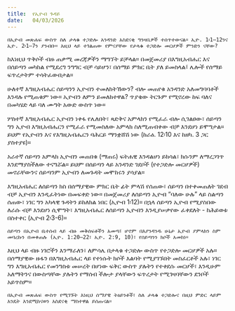 ```yaml
---
title:  የኢዮብ ጉዳይ
date:   04/03/2026
---
```


`በኢዮብ መጽሐፍ ውስጥ ስለ ታላቁ ተጋድሎ አንዳንድ አስደናቂ ግንዛቤዎች ተሰጥተውናል። ኢዮ. 1፡1–12ንና ኢዮ. 2፡1–7ን ያንብቡ። እዚህ ላይ ተገልጠው የምናያቸው የታላቁ ተጋድሎ መርሆዎች ምንድን ናቸው?`

ከእነዚህ ጥቅሶች ብዙ ጠቃሚ መረጃዎችን ማግኘት ይቻላል። በመጀመሪያ በእግዚአብሔር እና በሰይጣን መካከል የሚደረግ ንግግር ብቻ ሳይሆን፣ በሰማይ ምክር ቤት ያለ ይመስላል፤ ሌሎች የሰማይ ፍጥረታትም ተሳትፈውበታል።

ሁለተኛ እግዚአብሔር ሰይጣንን ኢዮብን ተመለከትኸውን? ብሎ መጠየቁ አንዳንድ አለመግባባቶች እንዳሉ የሚጠቁም ነው። ኢዮብን ለምን ይመለከተዋል? ጥያቄው ትርጉም የሚኖረው ከፍ ባለና በመካሄድ ላይ ባለ ሙግት አውድ ውስጥ ነው።

ሦስተኛ እግዚአብሔር ኢዮብን ነቀፋ የሌለበት፣ ጻድቅና አምላክን የሚፈራ ብሎ ሲገልፀው፣ ሰይጣን ግን ኢዮብ እግዚአብሔርን የሚፈራ የሚመስለው አምላክ ስለሚጠብቀው ብቻ እንደሆነ ይሞግታል። ይህም የኢዮብን እና የእግዚአብሔርን ባሕርይ ማንቋሸሽ ነው (ከራዕ. 12፡10 እና ከዘካ. 3 ጋር ያስተያዩ)።

አራተኛ ሰይጣን አምላክ ኢዮብን መጠበቁ (ማጠሩ) ፍትሐዊ እንዳልሆነ ይከሳል፣ ክሱንም ለማረጋገጥ እንደማያስችለው ተናግሯል። ይህም በሰይጣን ላይ አንዳንድ ገደቦች (የተጋድሎ መርሆዎች) መኖራቸውንና ሰይጣንም ኢዮብን ለመጉዳት መሞከሩን ያሳያል።

እግዚአብሔር ለሰይጣን ክስ በሰማያዊው ምክር ቤት ፊት ምላሽ የሰጠው፣ ሰይጣን በተቀመጠለት ገደብ ብቻ ኢዮብን እንዲፈትነው በመፍቀድ ነው። በመጀመሪያ ለሰይጣን ኢዮብ “ባለው ሁሉ” ላይ ስልጣን ሰጠው፣ ነገር ግን አካላዊ ጉዳትን ይከለክል ነበር (ኢዮብ 1፡12)። በኋላ ሰይጣን ኢዮብ የሚያስበው ለራሱ ብቻ እንደሆነ ሲሞግት፣ እግዚአብሔር ለሰይጣን ኢዮብን እንዲያሠቃየው ፈቀደለት - ከሕይወቱ በስተቀር (ኢዮብ 2፡3-6)።

`ሰይጣን በኢዮብ ቤተሰብ ላይ ብዙ መቅሰፍቶችን አመጣ፤ ሆኖም በእያንዳንዱ ሁኔታ ኢዮብ ያምላክን ስም መባረኩን በመቀጠሉ (ኢዮ. 1:20–22፣ ኢዮ. 2:9, 10)፣ የሰይጣንን ክሶች አመከነ።`

እዚህ ላይ ብዙ ነገሮችን እንማራለን፣ ለምሳሌ በታላቁ ተጋድሎ ውስጥ የተጋድሎ መርሆዎች አሉ። በሰማያዊው ዙፋን በእግዚአብሔር ላይ የተነሱት ክሶች እልባት የሚያገኙበት መስፈርቶች አሉ፣ ነገር ግን እግዚአብሔር የመንግስቱ መሠረት በሆነው ፍቅር ውስጥ ያሉትን የተቀደሱ መርሆች፣ እንዲሁም አለማትንና በውስጣቸው ያሉትን የማሰብ ችሎታ ያላቸውን ፍጥረታት የሚገዛባቸውን ደንቦች አይጥስም።

`በኢዮብ መጽሐፍ ውስጥ የሚገኙት እነዚህ ሰማያዊ ትዕይንቶች፣ ስለ ታላቁ ተጋድሎና በዚህ ምድር ላይም እንዴት እንደሚከናወን አስደናቂ ማስተዋል ይሰጡናል።`